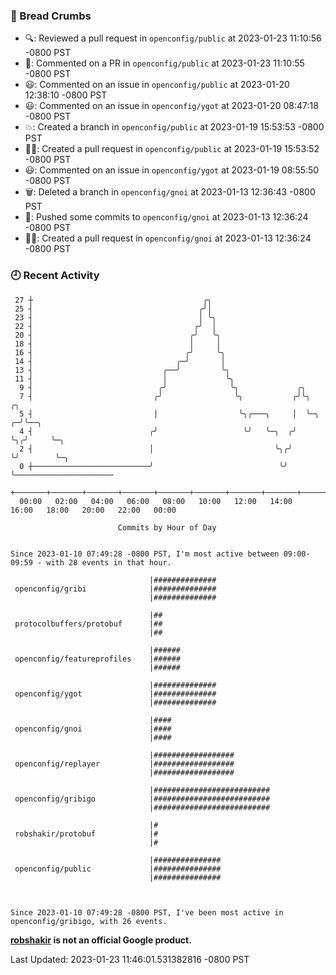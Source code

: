 ### 🍞 Bread Crumbs

 * 🔍: Reviewed a pull request in  `openconfig/public` at 2023-01-23 11:10:56 -0800 PST
 * 💬: Commented on a PR in  `openconfig/public` at 2023-01-23 11:10:55 -0800 PST
 * 😃: Commented on an issue in `openconfig/public` at 2023-01-20 12:38:10 -0800 PST
 * 😃: Commented on an issue in `openconfig/ygot` at 2023-01-20 08:47:18 -0800 PST
 * 💥: Created a branch in `openconfig/public` at 2023-01-19 15:53:53 -0800 PST
 * ✍🏼: Created a pull request in `openconfig/public` at 2023-01-19 15:53:52 -0800 PST
 * 😃: Commented on an issue in `openconfig/ygot` at 2023-01-19 08:55:50 -0800 PST
 * 🗑: Deleted a branch in `openconfig/gnoi` at 2023-01-13 12:36:43 -0800 PST
 * 🚢: Pushed some commits to `openconfig/gnoi` at 2023-01-13 12:36:24 -0800 PST
 * ✍🏼: Created a pull request in `openconfig/gnoi` at 2023-01-13 12:36:24 -0800 PST

### 🕘 Recent Activity
```
 27 ┼                                      ╭╮
 25 ┤                                     ╭╯│
 23 ┤                                     │ ╰╮
 22 ┤                                    ╭╯  │
 20 ┤                                   ╭╯   ╰╮
 18 ┤                                   │     │
 16 ┤                                  ╭╯     ╰╮
 14 ┤                                ╭─╯       │
 13 ┤                             ╭──╯         ╰╮
 11 ┤                             │             ╰╮
  9 ┤                            ╭╯              ╰╮             ╭╮
  7 ┤                           ╭╯                ╰╮           ╭╯╰╮      ╭╮
  5 ┤                           │                  ╰╮╭───╮     │  ╰─╮  ╭─╯╰──╮
  4 ┤                          ╭╯                   ╰╯   ╰─╮  ╭╯    ╰╮╭╯     ╰─╮
  2 ┤                          │                           ╰╮╭╯      ╰╯        ╰─╮
  0 ┼──────────────────────────╯                            ╰╯                   ╰──────────────────────
    +───────+───────+───────+───────+───────+───────+───────+───────+───────+───────+───────+───────+────
  00:00   02:00   04:00   06:00   08:00   10:00   12:00   14:00   16:00   18:00   20:00   22:00   00:00   

						Commits by Hour of Day


Since 2023-01-10 07:49:28 -0800 PST, I'm most active between 09:00-09:59 - with 28 events in that hour.

```



```
                               |##############
 openconfig/gribi              |##############
                               |##############

                               |##
 protocolbuffers/protobuf      |##
                               |##

                               |######
 openconfig/featureprofiles    |######
                               |######

                               |##############
 openconfig/ygot               |##############
                               |##############

                               |####
 openconfig/gnoi               |####
                               |####

                               |##################
 openconfig/replayer           |##################
                               |##################

                               |##########################
 openconfig/gribigo            |##########################
                               |##########################

                               |#
 robshakir/protobuf            |#
                               |#

                               |###############
 openconfig/public             |###############
                               |###############



Since 2023-01-10 07:49:28 -0800 PST, I've been most active in openconfig/gribigo, with 26 events.

```
**[robshakir](mailto:robjs@google.com) is not an official Google product.**  


Last Updated: 2023-01-23 11:46:01.531382816 -0800 PST
